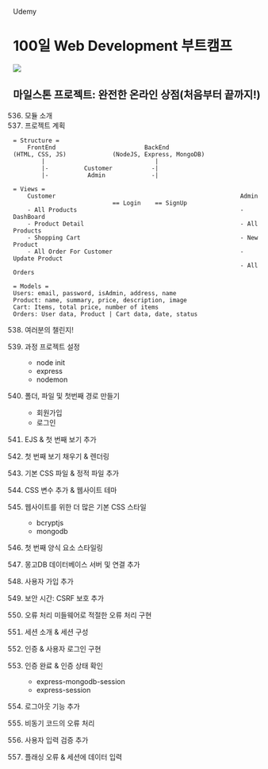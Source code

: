 Udemy

# 100일 Web Development 부트캠프

[<img src="https://img.shields.io/badge/github-%23121011.svg?style=for-the-badge&logo=github&logoColor=white" />](https://github.com/academind/100-days-of-web-development/)

## 마일스톤 프로젝트: 완전한 온라인 상점(처음부터 끝까지!)

536. 모듈 소개
537. 프로젝트 계획

```
= Structure =
    FrontEnd                         BackEnd
(HTML, CSS, JS)             (NodeJS, Express, MongoDB)
        |                               |
        |-          Customer           -|
        |-           Admin             -|
```

```
= Views =
    Customer                                                    Admin
                            == Login    == SignUp
    - All Products                                              - DashBoard
    - Product Detail                                            - All Products
    - Shopping Cart                                             - New Product
    - All Order For Customer                                    - Update Product
                                                                - All Orders
```

```
= Models =
Users: email, password, isAdmin, address, name
Product: name, summary, price, description, image
Cart: Items, total price, number of items
Orders: User data, Product | Cart data, date, status
```

538. 여러분의 챌린지!
539. 과정 프로젝트 설정

     - node init
     - express
     - nodemon

540. 폴더, 파일 및 첫번째 경로 만들기

     - 회원가입
     - 로그인

541. EJS & 첫 번째 보기 추가
542. 첫 번째 보기 채우기 & 렌더링
543. 기본 CSS 파일 & 정적 파일 추가
544. CSS 변수 추가 & 웹사이트 테마
545. 웹사이트를 위한 더 많은 기본 CSS 스타일

     - bcryptjs
     - mongodb

546. 첫 번째 양식 요소 스타일링
547. 몽고DB 데이터베이스 서버 및 연결 추가
548. 사용자 가입 추가
549. 보안 시간: CSRF 보호 추가
550. 오류 처리 미들웨어로 적절한 오류 처리 구현
551. 세션 소개 & 세션 구성
552. 인증 & 사용자 로그인 구현
553. 인증 완료 & 인증 상태 확인

     - express-mongodb-session
     - express-session

554. 로그아웃 기능 추가
555. 비동기 코드의 오류 처리
556. 사용자 입력 검증 추가
557. 플래싱 오류 & 세션에 데이터 입력
